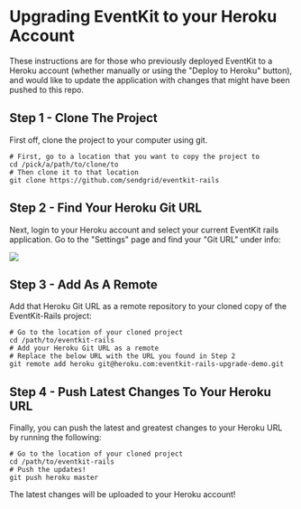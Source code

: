 # Upgrading EventKit to your Heroku Account

These instructions are for those who previously deployed EventKit to a Heroku account (whether manually or using the "Deploy to Heroku" button), and would like to update the application with changes that might have been pushed to this repo.

## Step 1 - Clone The Project

First off, clone the project to your computer using git.

```shell
# First, go to a location that you want to copy the project to
cd /pick/a/path/to/clone/to
# Then clone it to that location
git clone https://github.com/sendgrid/eventkit-rails
```

## Step 2 - Find Your Heroku Git URL

Next, login to your Heroku account and select your current EventKit rails application.  Go to the "Settings" page and find your "Git URL" under info:

![](https://s3.amazonaws.com/uploads.hipchat.com/17705/353698/wOpDcgTGJqPy2Tw/heroku_origin.png)

## Step 3 - Add As A Remote

Add that Heroku Git URL as a remote repository to your cloned copy of the EventKit-Rails project:

```shell
# Go to the location of your cloned project
cd /path/to/eventkit-rails
# Add your Heroku Git URL as a remote
# Replace the below URL with the URL you found in Step 2
git remote add heroku git@heroku.com:eventkit-rails-upgrade-demo.git
```

## Step 4 - Push Latest Changes To Your Heroku URL

Finally, you can push the latest and greatest changes to your Heroku URL by running the following:

```shell
# Go to the location of your cloned project
cd /path/to/eventkit-rails
# Push the updates!
git push heroku master
```

The latest changes will be uploaded to your Heroku account!